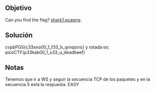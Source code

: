 ## Objetivo
Can you find the flag? [shark1.pcapng](https://mercury.picoctf.net/static/4c996ecfb7fbada15a9799511f24dc99/shark1.pcapng).
## Solución
cvpbPGS{c33xno00_1_f33_h_qrnqorrs}
y rotada es:
picoCTF{p33kab00_1_s33_u_deadbeef}
## Notas
Tenemos que ir a WS y seguir la secuencia TCP de los paquetes y en la secuencia 5 está la respuesta. EASY